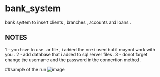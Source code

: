 # bank_system
bank system to insert clients ,  branches , accounts and loans .

## NOTES
  1 - you have to use .jar file , i added the one i used but it maynot work with you .
  2 - add database that i added to sql server files .
  3 - donot forget change the username and the password in the connection method  .
  
##sample of the run
  ![image](https://user-images.githubusercontent.com/116765410/217277957-bbac8086-2c2c-4447-baed-cc45a6e7f23a.png)
